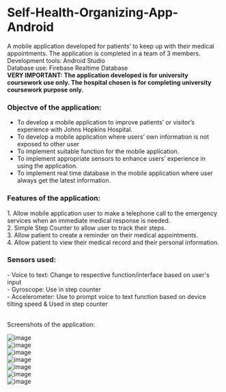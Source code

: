 # Self-Health-Organizing-App-Android
A mobile application developed for patients’ to keep up with their medical appointments.
The application is completed in a team of 3 members.
</br>Development tools: Android Studio
</br>Database use: Firebase Realtime Database
</br><b>VERY IMPORTANT: The application developed is for university coursework use only. The hospital chosen is for completing university coursework purpose only.</b>
</br><h3>Objectve of the application: </h3>
- To develop a mobile application to improve patients’ or visitor’s experience with Johns Hopkins Hospital.
- To develop a mobile application where users’ own information is not exposed to other user
- To implement suitable function for the mobile application.
- To implement appropriate sensors to enhance users’ experience in using the application.
- To implement real time database in the mobile application where user always get the latest information.

<h3>Features of the application:</h3>
1. Allow mobile application user to make a telephone call to the emergency services when an immediate medical response is needed.
</br>2. Simple Step Counter to allow user to track their steps.
</br>3. Allow patient to create a reminder on their medical appointments.
</br>4. Allow patient to view their medical record and their personal information.
</br><h3>Sensors used:</h3>
- Voice to text: Change to respective function/interface based on user's input 
</br>- Gyroscope: Use in step counter
</br>- Accelerometer: Use to prompt voice to text function based on device tilting speed & Used in step counter

</br>Screenshots of the application:

![image](https://user-images.githubusercontent.com/44870863/67847880-94881080-fb3e-11e9-877e-21c29e3c4551.png)
</br>![image](https://user-images.githubusercontent.com/44870863/67847887-97830100-fb3e-11e9-92d9-a75d68174110.png)
</br>![image](https://user-images.githubusercontent.com/44870863/67847890-994cc480-fb3e-11e9-9805-526376b11d90.png)
</br>![image](https://user-images.githubusercontent.com/44870863/67847891-9b168800-fb3e-11e9-93be-7364f8b20c2a.png)
</br>![image](https://user-images.githubusercontent.com/44870863/67847903-9eaa0f00-fb3e-11e9-9ec8-e09b674a5bfb.png)
</br>![image](https://user-images.githubusercontent.com/44870863/67847913-a1a4ff80-fb3e-11e9-8931-14474c1f5c28.png)
</br>![image](https://user-images.githubusercontent.com/44870863/67847917-a49ff000-fb3e-11e9-8729-7633d7f5fd59.png)
